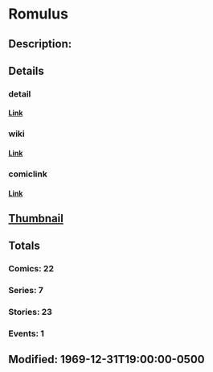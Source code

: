 # Romulus
## Description: 
## Details
### detail
#### [Link](http://marvel.com/characters/1950/romulus?utm_campaign=apiRef&utm_source=225578a89fc76f3d20fbffda5d17a88d)
### wiki
#### [Link](http://marvel.com/universe/Romulus?utm_campaign=apiRef&utm_source=225578a89fc76f3d20fbffda5d17a88d)
### comiclink
#### [Link](http://marvel.com/comics/characters/1011398/romulus?utm_campaign=apiRef&utm_source=225578a89fc76f3d20fbffda5d17a88d)
## [Thumbnail](http://i.annihil.us/u/prod/marvel/i/mg/6/70/4ce5a75b67009.jpg)
## Totals
### Comics: 22
### Series: 7
### Stories: 23
### Events: 1
## Modified: 1969-12-31T19:00:00-0500